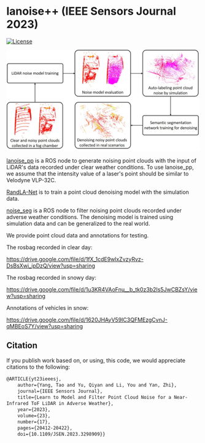 # lanoise++ (IEEE Sensors Journal 2023)

[![License](https://img.shields.io/badge/License-BSD%203--Clause-gree.svg)](https://opensource.org/licenses/BSD-3-Clause)

![abstract.jpg](abstract.jpg)

[lanoise_pp](lanoise_pp) is a ROS node to generate noising point clouds with the input of LiDAR's data recorded under clear weather conditions. To use lanoise_pp, we assume that the intensity value of a laser's point should be similar to Velodyne VLP-32C.

[RandLA-Net](RandLA-Net) is to train a point cloud denoising model with the simulation data.

[noise_seg](noise_seg) is a ROS node to filter noising point clouds recorded under adverse weather conditions. The denoising model is trained using simulation data and can be generalized to the real world.

We provide point cloud data and annotations for testing.

The rosbag recorded in clear day:

https://drive.google.com/file/d/1fX_1cdE9wlxZvzyRvz-DsBsXwi_ipDzQ/view?usp=sharing

The rosbag recorded in snowy day:

https://drive.google.com/file/d/1u3KR4VAoFnu__b_tk0z3b2Is5JwCBZsY/view?usp=sharing

Annotations of vehicles in snow:

https://drive.google.com/file/d/1620JHAyV59IC3QFMEzgCvnJ-qMBEoS7Y/view?usp=sharing


## Citation
If you publish work based on, or using, this code, we would appreciate citations to the following:

    @ARTICLE{yt23ieeesj,
        author={Yang, Tao and Yu, Qiyan and Li, You and Yan, Zhi},
        journal={IEEE Sensors Journal}, 
        title={Learn to Model and Filter Point Cloud Noise for a Near-Infrared ToF LiDAR in Adverse Weather}, 
        year={2023},
        volume={23},
        number={17},
        pages={20412-20422},
        doi={10.1109/JSEN.2023.3298909}}
